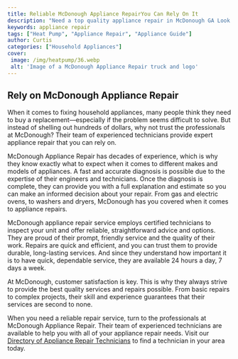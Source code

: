 ```yaml
---
title: Reliable McDonough Appliance RepairYou Can Rely On It
description: "Need a top quality appliance repair in McDonough GA Look no further than the reliable efficient and affordable service provided by our service professionals Let us help you get your household running again"
keywords: appliance repair
tags: ["Heat Pump", "Appliance Repair", "Appliance Guide"]
author: Curtis
categories: ["Household Appliances"]
cover: 
 image: /img/heatpump/36.webp
 alt: 'Image of a McDonough Appliance Repair truck and logo'
---
```

## Rely on McDonough Appliance Repair

When it comes to fixing household appliances, many people think they need to buy a replacement—especially if the problem seems difficult to solve. But instead of shelling out hundreds of dollars, why not trust the professionals at McDonough? Their team of experienced technicians provide expert appliance repair that you can rely on. 

McDonough Appliance Repair has decades of experience, which is why they know exactly what to expect when it comes to different makes and models of appliances. A fast and accurate diagnosis is possible due to the expertise of their engineers and technicians. Once the diagnosis is complete, they can provide you with a full explanation and estimate so you can make an informed decision about your repair. From gas and electric ovens, to washers and dryers, McDonough has you covered when it comes to appliance repairs.

McDonough appliance repair service employs certified technicians to inspect your unit and offer reliable, straightforward advice and options. They are proud of their prompt, friendly service and the quality of their work. Repairs are quick and efficient, and you can trust them to provide durable, long-lasting services. And since they understand how important it is to have quick, dependable service, they are available 24 hours a day, 7 days a week. 

At McDonough, customer satisfaction is key. This is why they always strive to provide the best quality services and repairs possible. From basic repairs to complex projects, their skill and experience guarantees that their services are second to none. 

When you need a reliable repair service, turn to the professionals at McDonough Appliance Repair. Their team of experienced technicians are available to help you with all of your appliance repair needs. Visit our [Directory of Appliance Repair Technicians](./pages/appliance-repair-technicians) to find a technician in your area today.
